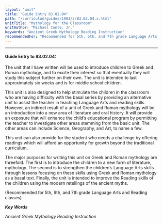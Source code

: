 ```yaml
---
layout: "unit"
title: "Guide Entry 83.02.04"
path: "/curriculum/guides/1983/2/83.02.04.x.html"
unitTitle: "Mythology for the Classroom"
unitAuthor: "Michael Conte, Jr."
keywords: "Ancient Greek Mythology Reading Instruction"
recommendedFor: "Recommended for 5th, 6th, and 7th grade Language Arts and Reading classes"
---
```

<body>
<hr/>
 <h4>
  Guide Entry to 83.02.04:
 </h4>
 The unit that I have written will be used to introduce children to Greek and Roman mythology, and to excite their interest so that eventually they will study this subject further on their own.  The unit is intended to last approximately six weeks and is for middle school children.
 <p>
  This unit is also designed to help stimulate the children in the classroom who are having difficulty with the basal series by providing an alternative unit to assist the teacher in teaching Language Arts and reading skills.  However, an indirect result of a unit of Greek and Roman mythology will be an introduction into a new area of literature and oral history.  It will provide an exposure that will enhance the child’s educational program by permitting the teacher to investigate other areas stemming from the basic unit.  The other areas can include Science, Geography, and Art, to name a few.
 </p>
 <p>
  This unit can also provide for the student who needs a challenge by offering readings which will afford an opportunity for growth beyond the traditional curriculum.
 </p>
 <p>
  The major purposes for writing this unit on Greek and Roman mythology are threefold.  The first is to introduce the children to a new form of literature, mythology.  The second is to strengthen the children’s Language Arts skills through lessons focusing on these skills using Greek and Roman mythology as a basal text.  Finally, the unit is intended to improve the Reading skills of the children using the modern retellings of the ancient myths.
 </p>
 <p>
  (Recommended for 5th, 6th, and 7th grade Language Arts and Reading classes)
 </p>
<p>
  <b>
   <i>
    Key Words
   </i>
  </b>
  <br/>
 </p>
 <p>
  <i>
   Ancient Greek Mythology Reading Instruction
  </i>
 </p>

</body>